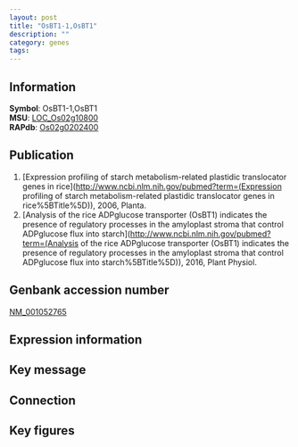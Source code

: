 ```yaml
---
layout: post
title: "OsBT1-1,OsBT1"
description: ""
category: genes
tags: 
---
```


## Information
__Symbol__: OsBT1-1,OsBT1  
__MSU__: [LOC_Os02g10800](http://rice.plantbiology.msu.edu/cgi-bin/ORF_infopage.cgi?orf=LOC_Os02g10800)  
__RAPdb__: [Os02g0202400](http://rapdb.dna.affrc.go.jp/viewer/gbrowse_details/irgsp1?name=Os02g0202400)  

## Publication
1. [Expression profiling of starch metabolism-related plastidic translocator genes in rice](http://www.ncbi.nlm.nih.gov/pubmed?term=(Expression profiling of starch metabolism-related plastidic translocator genes in rice%5BTitle%5D)), 2006, Planta.
2. [Analysis of the rice ADPglucose transporter (OsBT1) indicates the presence of regulatory processes in the amyloplast stroma that control ADPglucose flux into starch](http://www.ncbi.nlm.nih.gov/pubmed?term=(Analysis of the rice ADPglucose transporter (OsBT1) indicates the presence of regulatory processes in the amyloplast stroma that control ADPglucose flux into starch%5BTitle%5D)), 2016, Plant Physiol.

## Genbank accession number
[NM_001052765](http://www.ncbi.nlm.nih.gov/nuccore/NM_001052765)

## Expression information

## Key message

## Connection

## Key figures


